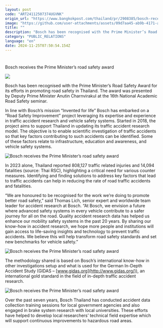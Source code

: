```yaml
---
layout: post
code: "ART24112507374UGVNK"
origin_url: "https://www.bangkokpost.com/thailand/pr/2908385/bosch-receives-the-prime-ministers-road-safety-award-"
image: "https://github.com/user-attachments/assets/09d7aa45-ab9b-4171-a5fa-3fb4ac7cb414"
title: ""
description: "Bosch has been recognised with the Prime Minister’s Road Safety Award for its efforts in promoting road safety in Thailand. The award was presented by Deputy Prime Minister Anutin Charnvirakul at the 16 th National Academic Road Safety seminar."
category: "PUBLIC_RELATIONS"
language: "en"
date: 2024-11-25T07:50:54.154Z
---
```


# 

Bosch receives the Prime Minister’s road safety award

![](https://static.bangkokpost.com/media/content/20241125/c1_2908385.jpg)

Bosch has been recognised with the Prime Minister’s Road Safety Award for its efforts in promoting road safety in Thailand. The award was presented by Deputy Prime Minister Anutin Charnvirakul at the 16th National Academic Road Safety seminar. 

In line with Bosch’s mission “Invented for life” Bosch has embarked on a “Road Safety Improvement” project leveraging its expertise and experience in traffic accident research and vehicle safety systems. Started in 2018, the project aims to support Thailand in updating its traffic accident research model. The objective is to enable scientific investigation of traffic accidents so that key factors contributing to such accidents can be identified. Some of these factors relate to infrastructure, education and awareness, and vehicle safety systems.  

![Bosch receives the Prime Minister’s road safety award  ](https://github.com/user-attachments/assets/9c4c9841-8675-4a77-a684-3724e3ee83c5)

In 2023 alone, Thailand reported 808,127 traffic related injuries and 14,094 fatalities (source: Thai RSC), highlighting a critical need for various counter measures. Identifying and finding solutions to address key factors that lead to traffic accidents can help in reducing the rate of road traffic accidents and fatalities.  

“We are honoured to be recognised for the work we’re doing to promote better road safety,” said Thomas Lich, senior expert and worldwide team leader for accident research at Bosch. “At Bosch, we envision a future where advanced safety systems in every vehicle contribute to a safer journey for all on the road. Quality accident research data has helped us enhance our mobility safety systems in the past 20 years. By sharing our know-how in accident research, we hope more people and institutions will gain access to life-saving insights and technology to prevent traffic accidents. We believe this will help transform road safety standards and set new benchmarks for vehicle safety.”   

![Bosch receives the Prime Minister’s road safety award  ](https://github.com/user-attachments/assets/c5ce351e-b150-4895-ac19-5c3e77516dc2)

The methodology shared is based on Bosch’s international know-how in other investigations setup and what is used for the German In-Depth Accident Study (GIDAS – [www.gidas.org](http://www.gidas.org/)), an international gold standard in the field of in-depth traffic accident research.  

![Bosch receives the Prime Minister’s road safety award  ](https://static.bangkokpost.com/media/content/20241125/5358690.jpg)

Over the past seven years, Bosch Thailand has conducted accident data collection training sessions for local government agencies and also engaged in brake system research with local universities. These efforts have helped to develop local researchers’ technical field expertise which will support continuous improvements to hazardous road areas.